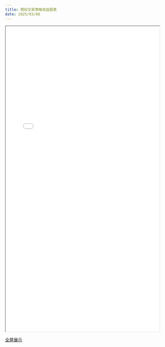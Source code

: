 ```yaml
---
title: 期权交易策略收益图表
date: 2025/03/08
---
```


<iframe src="/html/OptionsStrategy.html" style="width:100%; height: 1000px"></iframe>

<a href="/html/OptionsStrategy.html" target="_blank">全屏展示</a>
